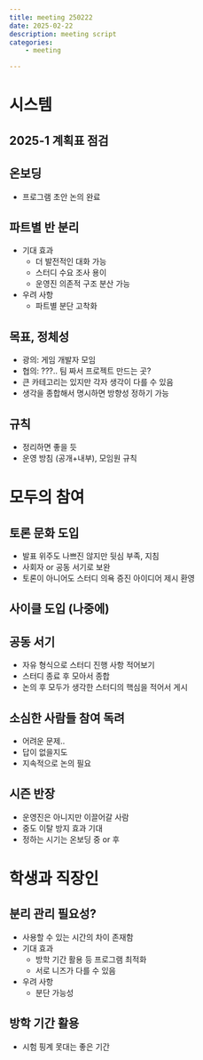```yaml
---
title: meeting 250222
date: 2025-02-22
description: meeting script
categories:
    - meeting

---
```



# 시스템

## 2025-1 계획표 점검

## 온보딩
* 프로그램 초안 논의 완료

## 파트별 반 분리
* 기대 효과
  * 더 발전적인 대화 가능
  * 스터디 수요 조사 용이
  * 운영진 의존적 구조 분산 가능
* 우려 사항
  * 파트별 분단 고착화

## 목표, 정체성
* 광의: 게임 개발자 모임
* 협의: ???.. 팀 짜서 프로젝트 만드는 곳?
* 큰 카테고리는 있지만 각자 생각이 다를 수 있음
* 생각을 종합해서 명시하면 방향성 정하기 가능

## 규칙
* 정리하면 좋을 듯
* 운영 방침 (공개+내부), 모임원 규칙



# 모두의 참여

## 토론 문화 도입
* 발표 위주도 나쁘진 않지만 뒷심 부족, 지침
* 사회자 or 공동 서기로 보완
* 토론이 아니어도 스터디 의욕 증진 아이디어 제시 환영

## 사이클 도입 (나중에)

## 공동 서기
* 자유 형식으로 스터디 진행 사항 적어보기
* 스터디 종료 후 모아서 종합
* 논의 후 모두가 생각한 스터디의 핵심을 적어서 게시

## 소심한 사람들 참여 독려
* 어려운 문제..
* 답이 없을지도
* 지속적으로 논의 필요

## 시즌 반장
* 운영진은 아니지만 이끌어갈 사람
* 중도 이탈 방지 효과 기대
* 정하는 시기는 온보딩 중 or 후



# 학생과 직장인

## 분리 관리 필요성?
* 사용할 수 있는 시간의 차이 존재함
* 기대 효과
  * 방학 기간 활용 등 프로그램 최적화
  * 서로 니즈가 다를 수 있음
* 우려 사항
  * 분단 가능성

## 방학 기간 활용
* 시험 핑계 못대는 좋은 기간
